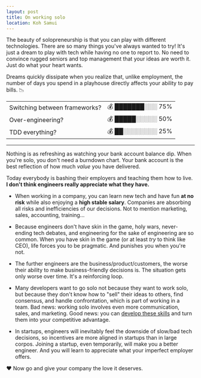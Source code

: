 ```yaml
---
layout: post
title: On working solo
location: Koh Samui
---
```


The beauty of solopreneurship is that you can play with different technologies. There are so many things you've always wanted to try! It's just a dream to play with tech while having no one to report to. No need to convince rugged seniors and top management that your ideas are worth it. Just do what your heart wants.



Dreams quickly dissipate when you realize that, unlike employment, the number of days you spend in a playhouse directly affects your ability to pay bills. 📉 



<table>
    <tr>
        <td>Switching between frameworks?</td>
        <td>💰 ███████░░░ 75%</td>
    </tr>
    <tr>
        <td>Over-engineering?</td>
        <td>💰 █████░░░░░ 50%</td>
    </tr>
    <tr>
        <td>TDD everything?</td>
        <td>💰 ██░░░░░░░░ 25%</td>
    </tr>            
</table>

---


Nothing is as refreshing as watching your bank account balance dip. When you're solo, you don't need a burndown chart. Your bank account is the best reflection of how much *value* you have delivered. 

Today everybody is bashing their employers and teaching them how to live. **I don't think engineers really appreciate what they have.**

- When working in a company, you can learn new tech and have fun **at no risk** while also enjoying a **high stable salary**. Companies are absorbing all risks and inefficiencies of our decisions. Not to mention marketing, sales, accounting, training...

- Because engineers don't have skin in the game, holy wars, never-ending tech debates, and engineering for the sake of engineering are so common. When you have skin in the game (or at least *try* to think like CEO), life forces you to be pragmatic. And punishes you when you're not.

- The further engineers are the business/product/customers, the worse their ability to make business-friendly decisions is. The situation gets only worse over time. It's a reinforcing loop.

- Many developers want to go solo not because they want to work solo, but because they don't know how to "sell" their ideas to others, find consensus, and handle confrontation, which is part of working in a team. Bad news: working solo involves even more communication, sales, and marketing. Good news: you can [develop these skills](https://pricipal.dev) and turn them into your competitive advantage.

- In startups, engineers will inevitably feel the downside of slow/bad tech decisions, so incentives are more aligned in startups than in large corpos. Joining a startup, even temporarily, will make you a better engineer. And you will learn to appreciate what your imperfect employer offers.

 ❤️ Now go and give your company the love it deserves.

